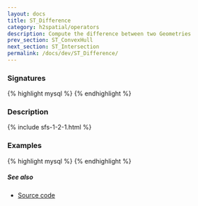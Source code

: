 ```yaml
---
layout: docs
title: ST_Difference
category: h2spatial/operators
description: Compute the difference between two Geometries
prev_section: ST_ConvexHull
next_section: ST_Intersection
permalink: /docs/dev/ST_Difference/
---
```


### Signatures

{% highlight mysql %}
{% endhighlight %}

### Description



{% include sfs-1-2-1.html %}

### Examples

{% highlight mysql %}
{% endhighlight %}

##### See also

* <a href="https://github.com/irstv/H2GIS/blob/master/h2spatial/src/main/java/org/h2gis/h2spatial/internal/function/spatial/operators/ST_Difference.java" target="_blank">Source code</a>
